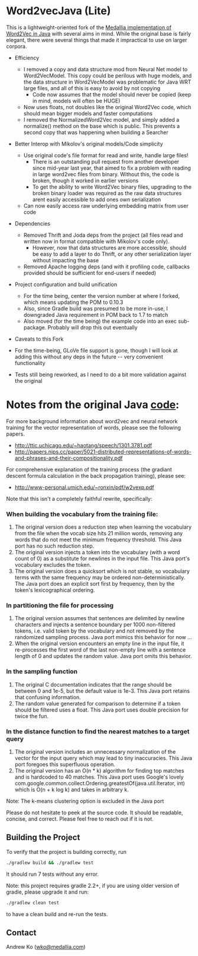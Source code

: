 # Word2vecJava (Lite)

This is a lightweight-oriented fork of the [Medallia implementation of Word2Vec in Java](https://github.com/medallia/Word2VecJava) with several aims in mind.  While the original base is fairly elegant, there were several things that made it impractical to use on larger corpora.

* Efficiency
  * I removed a copy and data structure mod from Neural Net model to Word2VecModel.  This copy could be perilous with huge models, and the data structure in Word2VecModel was problematic for Java WRT large files, and all of this is easy to avoid by not copying
    * Code now assumes that the model should never be copied (keep in mind, models will often be HUGE)
  * Now uses floats, not doubles like the original Word2Vec code, which should mean bigger models and faster computations
  * I removed the NormalizedWord2Vec model, and simply added a normalize() method on the base which is public.  This prevents a second copy that was happening when building a Searcher

* Better Interop with Mikolov's original models/Code simplicity
  * Use original code's file format for read and write, handle large files!
    * There is an outstanding pull request from another developer since mid-year last year, that aimed to fix a problem with reading in large word2vec files from binary.  Without this, the code is broken, though it worked in earlier versions
    * To get the ability to write Word2Vec binary files, upgrading to the broken binary loader was required as the raw data structures arent easily accessible to add ones own serialization
  * Can now easily access raw underlying embedding matrix from user code
  
* Dependencies
  * Removed Thrift and Joda deps from the project (all files read and written now in format compatible with Mikolov's code only).
    * However, now that data structures are more accessible, should be easy to add a layer to do Thrift, or any other serialization layer without impacting the base
  * Removed Apache logging deps (and with it profiling code, callbacks provided should be sufficient for end-users if needed)

* Project configuration and build unification
  * For the time being, center the version number at where I forked, which means updating the POM to 0.10.3
  * Also, since Gradle build was presumed to be more in-use, I downgraded Java requirement in POM back to 1.7 to match
  * Also moved (for the time being) the example code into an exec sub-package.  Probably will drop this out eventually

* Caveats to this Fork

 * For the time-being, GLoVe file support is gone, though I will look at adding this without any deps in the future -- very convenient functionality
 * Tests still being reworked, as I need to do a bit more validation against the original

# Notes from the original Java [code](https://github.com/medallia/Word2VecJava):

For more background information about word2vec and neural network training for the vector representation of words, please see the following papers.
* http://ttic.uchicago.edu/~haotang/speech/1301.3781.pdf
* http://papers.nips.cc/paper/5021-distributed-representations-of-words-and-phrases-and-their-compositionality.pdf

For comprehensive explanation of the training process (the gradiant descent formula calculation in the back propagation training), please see:
* http://www-personal.umich.edu/~ronxin/pdf/w2vexp.pdf

Note that this isn't a completely faithful rewrite, specifically: 

### When building the vocabulary from the training file:
1. The original version does a reduction step when learning the vocabulary from the file when the vocab size hits 21 million words, removing any words that do not meet the minimum frequency threshold. This Java port has no such reduction step.
2. The original version injects a </s> token into the vocabulary (with a word count of 0) as a substitute for newlines in the input file. This Java port's vocabulary excludes the token.
3. The original version does a quicksort which is not stable, so vocabulary terms with the same frequency may be ordered non-deterministically.  The Java port does an explicit sort first by frequency, then by the token's lexicographical ordering.

### In partitioning the file for processing
1. The original version assumes that sentences are delimited by newline characters and injects a sentence boundary per 1000 non-filtered tokens, i.e. valid token by the vocabulary and not removed by the randomized sampling process. Java port mimics this behavior for now ...
2. When the original version encounters an empty line in the input file, it re-processes the first word of the last non-empty line with a sentence length of 0 and updates the random value. Java port omits this behavior.

### In the sampling function
1. The original C documentation indicates that the range should be between 0 and 1e-5, but the default value is 1e-3. This Java port retains that confusing information.
2. The random value generated for comparison to determine if a token should be filtered uses a float. This Java port uses double precision for twice the fun.

### In the distance function to find the nearest matches to a target query
1. The original version includes an unnecessary normalization of the vector for the input query which may lead to tiny inaccuracies. This Java port foregoes this superfluous operation.
2. The original version has an O(n * k) algorithm for finding top matches and is hardcoded to 40 matches. This Java port uses Google's lovely com.google.common.collect.Ordering.greatestOf(java.util.Iterator, int) which is O(n + k log k) and takes in arbitrary k.

Note: The k-means clustering option is excluded in the Java port

Please do not hesitate to peek at the source code. It should be readable, concise, and correct. Please feel free to reach out if it is not.

## Building the Project
To verify that the project is building correctly, run 
```bash
./gradlew build && ./gradlew test
```

It should run 7 tests without any error.

Note: this project requires gradle 2.2+, if you are using older version of gradle, please upgrade it and run:
```bash
./gradlew clean test
```

to have a clean build and re-run the tests.


## Contact
Andrew Ko (wko@medallia.com)
